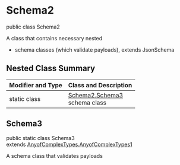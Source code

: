 # Schema2
public class Schema2

A class that contains necessary nested
- schema classes (which validate payloads), extends JsonSchema

## Nested Class Summary
| Modifier and Type | Class and Description |
| ----------------- | ---------------------- |
| static class | [Schema2.Schema3](#schema3)<br> schema class |

## Schema3
public static class Schema3<br>
extends [AnyofComplexTypes.AnyofComplexTypes1](../../../../../../../../components/schemas/AnyofComplexTypes.md#anyofcomplextypes1)

A schema class that validates payloads
